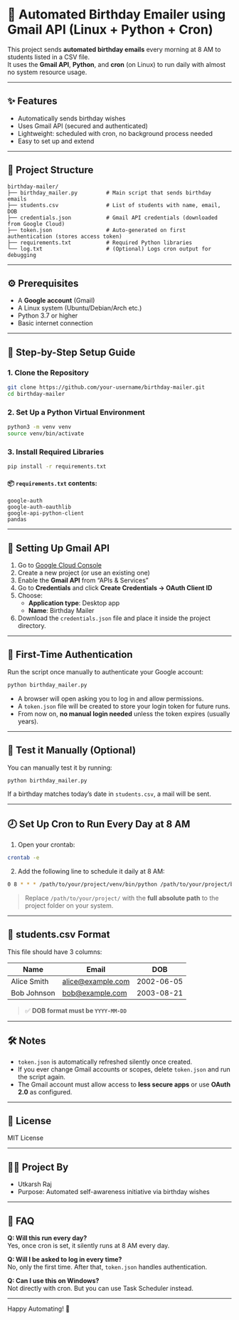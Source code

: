 # 🎉 Automated Birthday Emailer using Gmail API (Linux + Python + Cron)

This project sends **automated birthday emails** every morning at 8 AM to students listed in a CSV file.  
It uses the **Gmail API**, **Python**, and **cron** (on Linux) to run daily with almost no system resource usage.

---

## ✨ Features

- Automatically sends birthday wishes
- Uses Gmail API (secured and authenticated)
- Lightweight: scheduled with cron, no background process needed
- Easy to set up and extend

---

## 📁 Project Structure

```
birthday-mailer/
├── birthday_mailer.py         # Main script that sends birthday emails
├── students.csv               # List of students with name, email, DOB
├── credentials.json           # Gmail API credentials (downloaded from Google Cloud)
├── token.json                 # Auto-generated on first authentication (stores access token)
├── requirements.txt           # Required Python libraries
└── log.txt                    # (Optional) Logs cron output for debugging
```

---

## ⚙️ Prerequisites

- A **Google account** (Gmail)
- A Linux system (Ubuntu/Debian/Arch etc.)
- Python 3.7 or higher
- Basic internet connection

---

## 🚀 Step-by-Step Setup Guide

### 1. Clone the Repository

```bash
git clone https://github.com/your-username/birthday-mailer.git
cd birthday-mailer
```

### 2. Set Up a Python Virtual Environment

```bash
python3 -m venv venv
source venv/bin/activate
```

### 3. Install Required Libraries

```bash
pip install -r requirements.txt
```

#### 📦 `requirements.txt` contents:
```
google-auth
google-auth-oauthlib
google-api-python-client
pandas
```

---

## 📧 Setting Up Gmail API

1. Go to [Google Cloud Console](https://console.cloud.google.com/)
2. Create a new project (or use an existing one)
3. Enable the **Gmail API** from “APIs & Services”
4. Go to **Credentials** and click **Create Credentials → OAuth Client ID**
5. Choose:
   - **Application type**: Desktop app
   - **Name**: Birthday Mailer
6. Download the `credentials.json` file and place it inside the project directory.

---

## 👤 First-Time Authentication

Run the script once manually to authenticate your Google account:

```bash
python birthday_mailer.py
```

- A browser will open asking you to log in and allow permissions.
- A `token.json` file will be created to store your login token for future runs.
- From now on, **no manual login needed** unless the token expires (usually years).

---

## 🧪 Test it Manually (Optional)

You can manually test it by running:

```bash
python birthday_mailer.py
```

If a birthday matches today’s date in `students.csv`, a mail will be sent.

---

## 🕗 Set Up Cron to Run Every Day at 8 AM

1. Open your crontab:

```bash
crontab -e
```

2. Add the following line to schedule it daily at 8 AM:

```bash
0 8 * * * /path/to/your/project/venv/bin/python /path/to/your/project/birthday_mailer.py >> /path/to/your/project/log.txt 2>&1
```

> Replace `/path/to/your/project/` with the **full absolute path** to the project folder on your system.

---

## 🧾 students.csv Format

This file should have 3 columns:

| Name         | Email               | DOB        |
|--------------|---------------------|------------|
| Alice Smith  | alice@example.com   | 2002-06-05 |
| Bob Johnson  | bob@example.com     | 2003-08-21 |

> ✅ **DOB format must be `YYYY-MM-DD`**

---

## 🛠 Notes

- `token.json` is automatically refreshed silently once created.
- If you ever change Gmail accounts or scopes, delete `token.json` and run the script again.
- The Gmail account must allow access to **less secure apps** or use **OAuth 2.0** as configured.

---

## 📜 License

MIT License

---

## 👨‍🏫 Project By

- Utkarsh Raj  
- Purpose: Automated self-awareness initiative via birthday wishes

---

## 🙋 FAQ

**Q: Will this run every day?**  
Yes, once cron is set, it silently runs at 8 AM every day.

**Q: Will I be asked to log in every time?**  
No, only the first time. After that, `token.json` handles authentication.

**Q: Can I use this on Windows?**  
Not directly with cron. But you can use Task Scheduler instead.

---

Happy Automating! 🥳